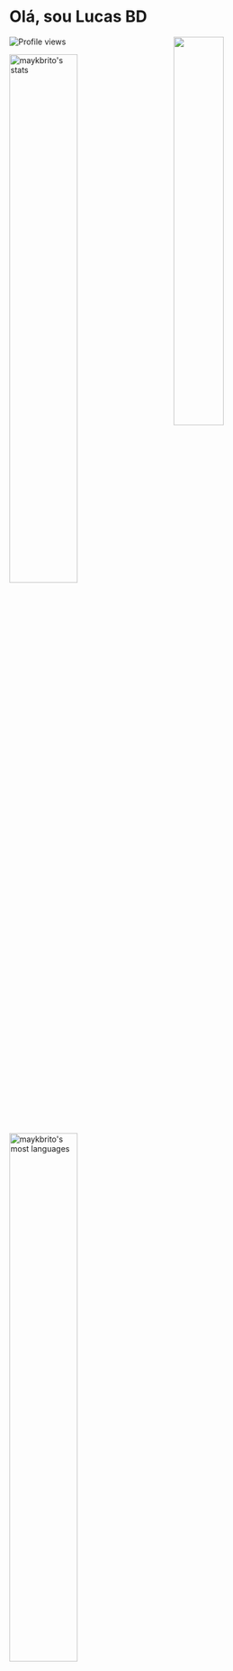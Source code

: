 <h1 align="left">Olá, sou Lucas BD</h1>
<img align="right" width="42%" src="https://raw.githubusercontent.com/gist/LucasBDoficial/014458c54c5bc5d2e5cc6f9e9d248027/raw/ed1d0615fc9407a780d08ecb92958fd7f1b21625/gitcard.svg"/>
<p align="left"> <img src="https://komarev.com/ghpvc/?username=LucasBDoficial&color=blue" alt="Profile views" /> </p>

<div >
<img width="49%" src="https://github-readme-stats.vercel.app/api?username=LucasBDoficial&show_icons=true&theme=vision-friendly-dark" alt="maykbrito's stats"/>
<img width="49%" src="https://github-readme-stats.vercel.app/api/top-langs/?username=LucasBDoficial&layout=compact&theme=vision-friendly-dark" alt="maykbrito's most languages"/>
</div>    
  
##

Skills 

![JavaScript](https://img.shields.io/badge/-JavaScript-05122A?style=flat&logo=javascript)&nbsp;
![Node.js](https://img.shields.io/badge/-Node.js-05122A?style=flat&logo=node.js)&nbsp;
![HTML](https://img.shields.io/badge/-HTML-05122A?style=flat&logo=HTML5)&nbsp;
![CSS](https://img.shields.io/badge/-CSS-05122A?style=flat&logo=CSS3&logoColor=1572B6)&nbsp;
![React](https://img.shields.io/badge/-React-05122A?style=flat&logo=react)&nbsp;
![Git](https://img.shields.io/badge/-Git-05122A?style=flat&logo=git)&nbsp;
![GitHub](https://img.shields.io/badge/-GitHub-05122A?style=flat&logo=github)&nbsp;
![Visual Studio Code](https://img.shields.io/badge/-Visual%20Studio%20Code-05122A?style=flat&logo=visual-studio-code&logoColor=007ACC)&nbsp;
![Figma](https://img.shields.io/badge/-Figma-05122A?style=flat&logo=figma)&nbsp;
![Next](https://img.shields.io/badge/-Next.js-05122A?style=flat&logo=next.js)&nbsp;

## 

Contatos

<p align="left" style="background:yellow">
<a href="https://www.linkedin.com/in/jo%C3%A3o-lucas-bucalon/" target="_blank">
  <img align="center" src="https://img.shields.io/badge/-Lucas Bucalon-05122A?style=flat&logo=linkedin" alt="linkedin"/>
</a>
<a href="https://instagram.com/lucas_bucalon" target="_blank">
 <img align="center" src="https://img.shields.io/badge/-lucas bucalon-05122A?style=flat&logo=instagram" alt="instagram"/>
</a>
<a href="https://facebook.com/lucasbucalon" target="_blank">
 <img align="center" src="https://img.shields.io/badge/-João Lucas-05122A?style=flat&logo=facebook" alt="facebook"/>
</a>
</p>

